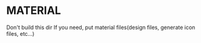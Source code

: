 # MATERIAL

Don't build this dir
If you need, put material files(design files, generate icon files, etc...)
